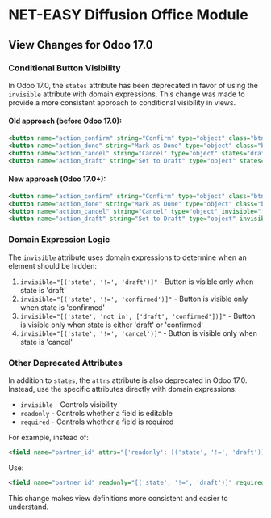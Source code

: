 # NET-EASY Diffusion Office Module

## View Changes for Odoo 17.0

### Conditional Button Visibility

In Odoo 17.0, the `states` attribute has been deprecated in favor of using the `invisible` attribute with domain expressions. This change was made to provide a more consistent approach to conditional visibility in views.

#### Old approach (before Odoo 17.0):
```xml
<button name="action_confirm" string="Confirm" type="object" class="btn-primary" states="draft"/>
<button name="action_done" string="Mark as Done" type="object" class="btn-primary" states="confirmed"/>
<button name="action_cancel" string="Cancel" type="object" states="draft,confirmed"/>
<button name="action_draft" string="Set to Draft" type="object" states="cancel"/>
```

#### New approach (Odoo 17.0+):
```xml
<button name="action_confirm" string="Confirm" type="object" class="btn-primary" invisible="[('state', '!=', 'draft')]"/>
<button name="action_done" string="Mark as Done" type="object" class="btn-primary" invisible="[('state', '!=', 'confirmed')]"/>
<button name="action_cancel" string="Cancel" type="object" invisible="[('state', 'not in', ['draft', 'confirmed'])]"/>
<button name="action_draft" string="Set to Draft" type="object" invisible="[('state', '!=', 'cancel')]"/>
```

### Domain Expression Logic

The `invisible` attribute uses domain expressions to determine when an element should be hidden:

1. `invisible="[('state', '!=', 'draft')]"` - Button is visible only when state is 'draft'
2. `invisible="[('state', '!=', 'confirmed')]"` - Button is visible only when state is 'confirmed'
3. `invisible="[('state', 'not in', ['draft', 'confirmed'])]"` - Button is visible only when state is either 'draft' or 'confirmed'
4. `invisible="[('state', '!=', 'cancel')]"` - Button is visible only when state is 'cancel'

### Other Deprecated Attributes

In addition to `states`, the `attrs` attribute is also deprecated in Odoo 17.0. Instead, use the specific attributes directly with domain expressions:

- `invisible` - Controls visibility
- `readonly` - Controls whether a field is editable
- `required` - Controls whether a field is required

For example, instead of:
```xml
<field name="partner_id" attrs="{'readonly': [('state', '!=', 'draft')], 'required': [('state', '=', 'confirmed')]}"/>
```

Use:
```xml
<field name="partner_id" readonly="[('state', '!=', 'draft')]" required="[('state', '=', 'confirmed')]"/>
```

This change makes view definitions more consistent and easier to understand.